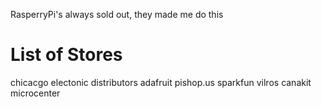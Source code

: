 RasperryPi's always sold out, they made me do this

# List of Stores

chicacgo electonic distributors
adafruit
pishop.us
sparkfun
vilros
canakit
microcenter